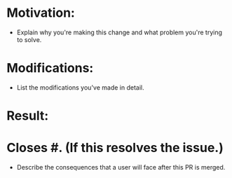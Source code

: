 # Motivation:

* Explain why you're making this change and what problem you're trying to solve.

# Modifications:

* List the modifications you've made in detail.

# Result:

# Closes #. (If this resolves the issue.)
* Describe the consequences that a user will face after this PR is merged.
